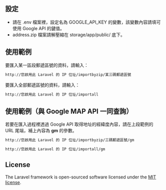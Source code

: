 ## 設定
* 請在 .env 檔案裡，設定名為 GOOGLE_API_KEY 的變數，該變數內容請填可使用 Google API 的鍵值。
* address.zip 檔案請解壓縮在 storage/app/public/ 底下。

## 使用範例

要匯入某一區段郵遞區號的資料，請輸入：
```sh
http://您啟用此 Laravel 的 IP 位址/importbyzip/某三碼郵遞區號
```

要匯入全部郵遞區號的資料，請輸入：
```sh
http://您啟用此 Laravel 的 IP 位址/importall
```

## 使用範例（與 Google MAP API 一同查詢）

若要在匯入過程裡透過 Google API 取得地址的經緯度內容，請在上段範例的 URL 尾端，補上內容為 **gm** 的參數。

```sh
http://您啟用此 Laravel 的 IP 位址/importbyzip/三碼郵遞區號/gm

http://您啟用此 Laravel 的 IP 位址/importall/gm
```

## License

The Laravel framework is open-sourced software licensed under the [MIT license](https://opensource.org/licenses/MIT).
